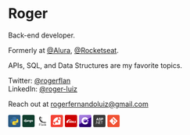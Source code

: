 # Roger

Back-end developer.

Formerly at [@Alura](https://www.alura.com.br/), [@Rocketseat](https://rocketseat.com.br).

APIs, SQL, and Data Structures are my favorite topics.

Twitter: [@rogerflan](https://twitter.com/rogerflan)  
LinkedIn: [@roger-luiz](http://linkedin.com/in/roger-luiz)

Reach out at [rogerfernandoluiz@gmail.com](mailto:rogerfernandoluiz@gmail.com)

<p>
  <img src='./assets/python.svg' width='25px' />
  <img src='./assets/django.svg' width='25px' />
  <img src='./assets/flask.svg' width='25px' />
  <img src='./assets/ruby.svg' width='25px' />
  <img src='./assets/ruby-on-rails.svg' width='25px' />
  <img src='./assets/c-sharp.svg' width='25px' />
  <img src='./assets/asp-net.svg' width='25px' />
  <img src='./assets/git.svg' width='25px' />
</p>
